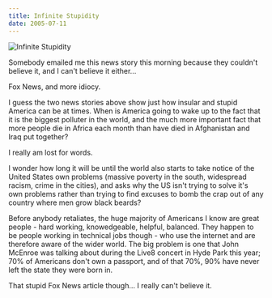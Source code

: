 ```yaml
---
title: Infinite Stupidity
date: 2005-07-11
---
```


![Infinite Stupidity](https://source.unsplash.com/9ZQzrLWV52M/1600x900)

Somebody emailed me this news story this morning because they couldn't believe it, and I can't believe it either...

Fox News, and more idiocy.

I guess the two news stories above show just how insular and stupid America can be at times. When is America going to wake up to the fact that it is the biggest polluter in the world, and the much more important fact that more people die in Africa each month than have died in Afghanistan and Iraq put together?

I really am lost for words.

I wonder how long it will be until the world also starts to take notice of the United States own problems (massive poverty in the south, widespread racism, crime in the cities), and asks why the US isn't trying to solve it's own problems rather than trying to find excuses to bomb the crap out of any country where men grow black beards?

Before anybody retaliates, the huge majority of Americans I know are great people - hard working, knowedgeable, helpful, balanced. They happen to be people working in technical jobs though - who use the internet and are therefore aware of the wider world. The big problem is one that John McEnroe was talking about during the Live8 concert in Hyde Park this year; 70% of Americans don't own a passport, and of that 70%, 90% have never left the state they were born in.

That stupid Fox News article though... I really can't believe it.
